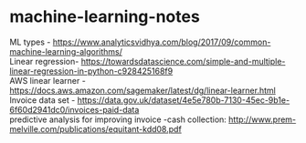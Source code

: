# machine-learning-notes
ML types - https://www.analyticsvidhya.com/blog/2017/09/common-machine-learning-algorithms/ <br />
Linear regression- https://towardsdatascience.com/simple-and-multiple-linear-regression-in-python-c928425168f9 <br />
AWS linear learner - https://docs.aws.amazon.com/sagemaker/latest/dg/linear-learner.html   <br />
Invoice data set - https://data.gov.uk/dataset/4e5e780b-7130-45ec-9b1e-6f60d2941dc0/invoices-paid-data <br>
predictive analysis for improving invoice -cash collection: http://www.prem-melville.com/publications/equitant-kdd08.pdf <br/>

